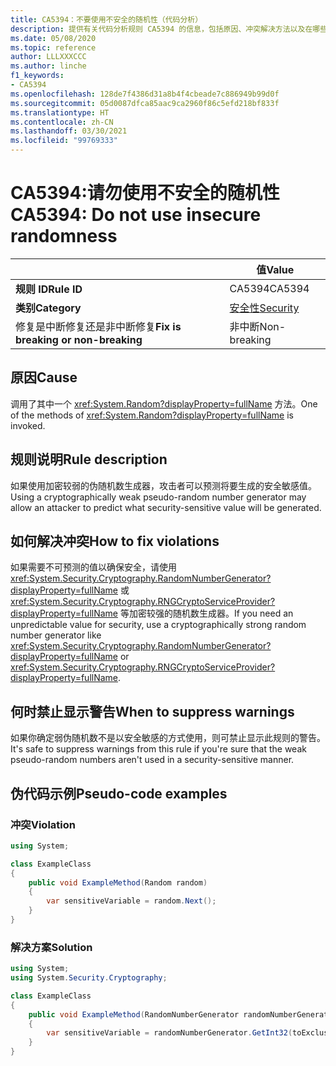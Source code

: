 ```yaml
---
title: CA5394：不要使用不安全的随机性（代码分析）
description: 提供有关代码分析规则 CA5394 的信息，包括原因、冲突解决方法以及在哪些情况下可禁止显示此规则的警告。
ms.date: 05/08/2020
ms.topic: reference
author: LLLXXXCCC
ms.author: linche
f1_keywords:
- CA5394
ms.openlocfilehash: 128de7f4386d31a8b4f4cbeade7c886949b99d0f
ms.sourcegitcommit: 05d0087dfca85aac9ca2960f86c5efd218bf833f
ms.translationtype: HT
ms.contentlocale: zh-CN
ms.lasthandoff: 03/30/2021
ms.locfileid: "99769333"
---
```

# <a name="ca5394-do-not-use-insecure-randomness"></a><span data-ttu-id="2a5da-103">CA5394:请勿使用不安全的随机性</span><span class="sxs-lookup"><span data-stu-id="2a5da-103">CA5394: Do not use insecure randomness</span></span>

| | <span data-ttu-id="2a5da-104">值</span><span class="sxs-lookup"><span data-stu-id="2a5da-104">Value</span></span> |
|-|-|
| <span data-ttu-id="2a5da-105">**规则 ID**</span><span class="sxs-lookup"><span data-stu-id="2a5da-105">**Rule ID**</span></span> |<span data-ttu-id="2a5da-106">CA5394</span><span class="sxs-lookup"><span data-stu-id="2a5da-106">CA5394</span></span>|
| <span data-ttu-id="2a5da-107">**类别**</span><span class="sxs-lookup"><span data-stu-id="2a5da-107">**Category**</span></span> |[<span data-ttu-id="2a5da-108">安全性</span><span class="sxs-lookup"><span data-stu-id="2a5da-108">Security</span></span>](security-warnings.md)|
| <span data-ttu-id="2a5da-109">修复是中断修复还是非中断修复</span><span class="sxs-lookup"><span data-stu-id="2a5da-109">**Fix is breaking or non-breaking**</span></span> |<span data-ttu-id="2a5da-110">非中断</span><span class="sxs-lookup"><span data-stu-id="2a5da-110">Non-breaking</span></span>|

## <a name="cause"></a><span data-ttu-id="2a5da-111">原因</span><span class="sxs-lookup"><span data-stu-id="2a5da-111">Cause</span></span>

<span data-ttu-id="2a5da-112">调用了其中一个 <xref:System.Random?displayProperty=fullName> 方法。</span><span class="sxs-lookup"><span data-stu-id="2a5da-112">One of the methods of <xref:System.Random?displayProperty=fullName> is invoked.</span></span>

## <a name="rule-description"></a><span data-ttu-id="2a5da-113">规则说明</span><span class="sxs-lookup"><span data-stu-id="2a5da-113">Rule description</span></span>

<span data-ttu-id="2a5da-114">如果使用加密较弱的伪随机数生成器，攻击者可以预测将要生成的安全敏感值。</span><span class="sxs-lookup"><span data-stu-id="2a5da-114">Using a cryptographically weak pseudo-random number generator may allow an attacker to predict what security-sensitive value will be generated.</span></span>

## <a name="how-to-fix-violations"></a><span data-ttu-id="2a5da-115">如何解决冲突</span><span class="sxs-lookup"><span data-stu-id="2a5da-115">How to fix violations</span></span>

<span data-ttu-id="2a5da-116">如果需要不可预测的值以确保安全，请使用 <xref:System.Security.Cryptography.RandomNumberGenerator?displayProperty=fullName> 或 <xref:System.Security.Cryptography.RNGCryptoServiceProvider?displayProperty=fullName> 等加密较强的随机数生成器。</span><span class="sxs-lookup"><span data-stu-id="2a5da-116">If you need an unpredictable value for security, use a cryptographically strong random number generator like <xref:System.Security.Cryptography.RandomNumberGenerator?displayProperty=fullName> or <xref:System.Security.Cryptography.RNGCryptoServiceProvider?displayProperty=fullName>.</span></span>

## <a name="when-to-suppress-warnings"></a><span data-ttu-id="2a5da-117">何时禁止显示警告</span><span class="sxs-lookup"><span data-stu-id="2a5da-117">When to suppress warnings</span></span>

<span data-ttu-id="2a5da-118">如果你确定弱伪随机数不是以安全敏感的方式使用，则可禁止显示此规则的警告。</span><span class="sxs-lookup"><span data-stu-id="2a5da-118">It's safe to suppress warnings from this rule if you're sure that the weak pseudo-random numbers aren't used in a security-sensitive manner.</span></span>

## <a name="pseudo-code-examples"></a><span data-ttu-id="2a5da-119">伪代码示例</span><span class="sxs-lookup"><span data-stu-id="2a5da-119">Pseudo-code examples</span></span>

### <a name="violation"></a><span data-ttu-id="2a5da-120">冲突</span><span class="sxs-lookup"><span data-stu-id="2a5da-120">Violation</span></span>

```csharp
using System;

class ExampleClass
{
    public void ExampleMethod(Random random)
    {
        var sensitiveVariable = random.Next();
    }
}
```

### <a name="solution"></a><span data-ttu-id="2a5da-121">解决方案</span><span class="sxs-lookup"><span data-stu-id="2a5da-121">Solution</span></span>

```csharp
using System;
using System.Security.Cryptography;

class ExampleClass
{
    public void ExampleMethod(RandomNumberGenerator randomNumberGenerator, int toExclusive)
    {
        var sensitiveVariable = randomNumberGenerator.GetInt32(toExclusive);
    }
}
```
